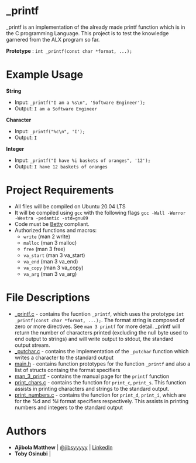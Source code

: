 # _printf

_printf is an implementation of the already made printf function which is in the C programming Language. This project is to test the knowledge garnered from the ALX program so far. 

**Prototype** : `int _printf(const char *format, ...);`

# Example Usage

**String**
- Input: `_printf("I am a %s\n", 'Software Engineer');`
- Output: `I am a Software Engineer`

**Character**
- Input: `_printf("%c\n", 'I');`
- Output: `I`

**Integer**
- Input: `_printf("I have %i baskets of oranges", '12');`
- Output: `I have 12 baskets of oranges`

# Project Requirements
- All files will be compiled on Ubuntu 20.04 LTS
- It will be compiled using `gcc` with the following flags `gcc -Wall -Werror -Wextra -pedantic -std=gnu89`
- Code must be [Betty](https://github.com/holbertonschool/Betty/wiki) compliant.
- Authorized functions and macros:
  - `write` (man 2 write)
  - `malloc` (man 3 malloc)
  - `free` (man 3 free)
  - `va_start` (man 3 va_start)
  - `va_end` (man 3 va_end)
  - `va_copy` (man 3 va_copy)
  - `va_arg` (man 3 va_arg)

# File Descriptions
- [_printf.c](./_printf.c) -  contains the fucntion `_printf`, which uses the prototype `int _printf(const char *format, ...);`. The format string is composed of zero or more directives. See `man 3 printf` for more detail. _printf will return the number of characters printed (excluding the null byte used to end output to strings) and will write output to stdout, the standard output stream.
- [_putchar.c](./_putchar.c) - contains the implementation of the `_putchar` function which writes a character to the standard output 
- [main.h](./main.h) - contains function prototypes for the function `_printf` and also a list of structs containg the format specifiers
- [man_3_printf](./man_3_printf) - contains the manual page for the `printf` function 
- [print_chars.c](./print_chars.c) - contains the function for `print_c`, `print_s`. This function assists in printing characters and strings to the standard output.
- [print_numbers.c](./print_numbers.c) - contains the function for `print_d`, `print_i`, which are for the %d and %i format specifiers respectively. This assists in printing numbers and integers to the standard output

# Authors
- **Ajibola Matthew** | [@jibsyyyyy](https://twitter.com/jibsyyyyy) |  [LinkedIn](https://linkedin.com/in/jibbycodes)
- **Toby Osinubi** | 

